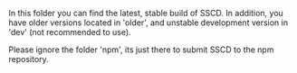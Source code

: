 In this folder you can find the latest, stable build of SSCD. In addition, you have older versions located in 'older', and unstable development version in 'dev' (not recommended to use).

Please ignore the folder 'npm', its just there to submit SSCD to the npm repository.